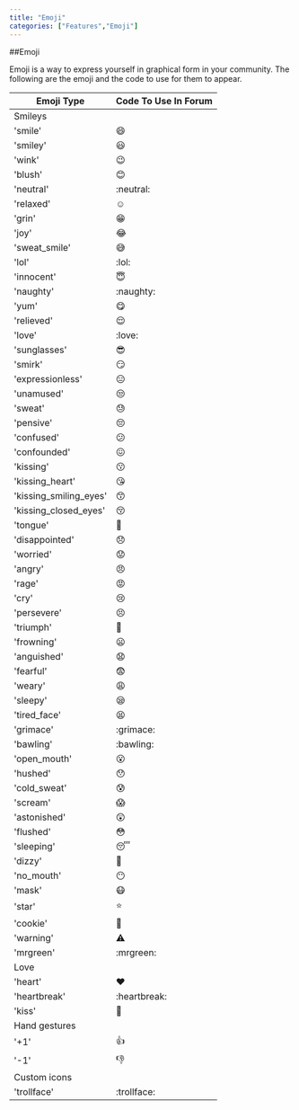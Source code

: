 ```yaml
---
title: "Emoji"
categories: ["Features","Emoji"]
---
```


##Emoji

Emoji is a way to express yourself in graphical form in your community. The following are the emoji and the code to use for them to appear.

| Emoji Type	         | Code To Use In Forum   |
|------------------------|------------------------|
| Smileys                |                        |
| 'smile'                | :smile:                |
| 'smiley'               | :smiley:               |
| 'wink'                 | :wink:                 |
| 'blush'                | :blush:                |
| 'neutral'              | :neutral:              |
| 'relaxed'              | :relaxed:              |
| 'grin'                 | :grin:                 |
| 'joy'                  | :joy:                  |
| 'sweat_smile'          | :sweat_smile:          |
| 'lol'                  | :lol:                  |
| 'innocent'             | :innocent:             |
| 'naughty'              | :naughty:              |
| 'yum'                  | :yum:                  |
| 'relieved'             | :relieved:             |
| 'love'                 | :love:                 |
| 'sunglasses'           | :sunglasses:           |
| 'smirk'                | :smirk:                |
| 'expressionless'       | :expressionless:       |
| 'unamused'             | :unamused:             |
| 'sweat'                | :sweat:                |
| 'pensive'              | :pensive:              |
| 'confused'             | :confused:             |
| 'confounded'           | :confounded:           |
| 'kissing'              | :kissing:              |
| 'kissing_heart'        | :kissing_heart:        |
| 'kissing_smiling_eyes' | :kissing_smiling_eyes: |
| 'kissing_closed_eyes'  | :kissing_closed_eyes:  |
| 'tongue'               | :tongue:               |
| 'disappointed'         | :disappointed:         |
| 'worried'              | :worried:              |
| 'angry'                | :angry:                |
| 'rage'                 | :rage:                 |
| 'cry'                  | :cry:                  |
| 'persevere'            | :persevere:            |
| 'triumph'              | :triumph:              |
| 'frowning'             | :frowning:             |
| 'anguished'            | :anguished:            |
| 'fearful'              | :fearful:              |
| 'weary'                | :weary:                |
| 'sleepy'               | :sleepy:               |
| 'tired_face'           | :tired_face:           |
| 'grimace'              | :grimace:              |
| 'bawling'              | :bawling:              |
| 'open_mouth'           | :open_mouth:           |
| 'hushed'               | :hushed:               |
| 'cold_sweat'           | :cold_sweat:           |
| 'scream'               | :scream:               |
| 'astonished'           | :astonished:           |
| 'flushed'              | :flushed:              |
| 'sleeping'             | :sleeping:             |
| 'dizzy'                | :dizzy:                |
| 'no_mouth'             | :no_mouth:             |
| 'mask'                 | :mask:                 |
| 'star'                 | :star:                 |
| 'cookie'               | :cookie:               |
| 'warning'              | :warning:              |
| 'mrgreen'              | :mrgreen:              |
| Love                   |                        |
| 'heart'                | :heart:                |
| 'heartbreak'           | :heartbreak:           |
| 'kiss'                 | :kiss:                 |
| Hand gestures          |                        |
| '+1'                   | :+1:                   |
| '-1'                   | :-1:                   |
| Custom icons           |                        |
| 'trollface'            | :trollface:            |
